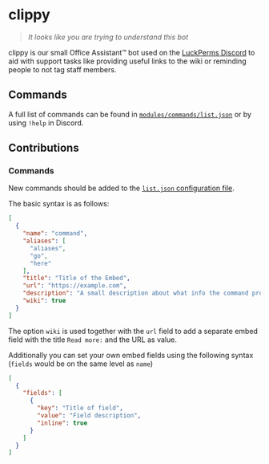 # clippy
> *It looks like you are trying to understand this bot*

clippy is our small Office Assistant:tm: bot used on the [LuckPerms Discord](https://discord.gg/luckperms) to aid with support tasks like providing useful links to the wiki or reminding people to not tag staff members.

## Commands
A full list of commands can be found in [`modules/commands/list.json`](https://github.com/LuckPerms/clippy/blob/master/modules/commands/list.json) or by using `!help` in Discord.

## Contributions
### Commands
New commands should be added to the [`list.json` configuration file](https://github.com/LuckPerms/clippy/blob/master/modules/commands/list.json).

The basic syntax is as follows:  
```json
[
  {
    "name": "command",
    "aliases": [
      "aliases",
      "go",
      "here"
    ],
    "title": "Title of the Embed",
    "url": "https://example.com",
    "description": "A small description about what info the command provides",
    "wiki": true
  }
]
```

The option `wiki` is used together with the `url` field to add a separate embed field with the title `Read more:` and the URL as value.

Additionally you can set your own embed fields using the following syntax (`fields` would be on the same level as `name`)  
```json
[
  {
    "fields": [
      {
        "key": "Title of field",
        "value": "Field description",
        "inline": true
      }
    ]
  }
]
```

